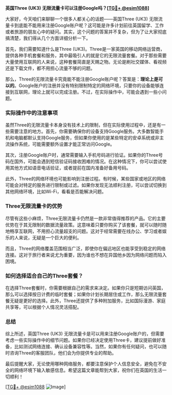 **英国Three (UK3) 无限流量卡可以注册Google吗？[[TG💪+ @esim1088](https://t.me/s/esim1088)]**

大家好，今天咱们来聊聊一个很多人都关心的话题——英国Three (UK3) 无限流量卡到底能不能用来注册Google账户呢？这可能是许多计划前往英国留学、工作或者旅游的朋友心中的疑问。其实，这个问题的答案并不复杂，但为了让大家彻底搞清楚，我们得从几个方面详细分析一下。

首先，我们需要知道什么是Three (UK3)。Three是一家英国的移动网络运营商，提供各种手机套餐和服务，其中最吸引人的就是它的无限流量套餐。对于那些需要大量使用互联网的人来说，这种套餐简直是天赐之物。无论是刷社交媒体、看视频还是下载文件，都不用担心流量不够的问题。

那么，Three的无限流量卡究竟能不能注册Google账户呢？答案是：**理论上是可以的**。Google账户的注册并没有特别限制特定的网络环境，只要你的设备能够连接到互联网，理论上就可以完成注册。不过，在实际操作中，可能会遇到一些小问题。

### 实际操作中的注意事项

虽然Three的无限流量卡本身没有技术上的限制，但在实际使用过程中，还是有一些需要注意的地方。首先，你需要确保你的设备支持Google服务。大多数智能手机和电脑都默认支持Google服务，但如果你使用的是某些特定的安卓系统或非主流操作系统，可能需要额外设置才能正常访问Google。

其次，注册Google账户时，通常需要输入手机号码进行验证。如果你的Three号码在国外，可能会遇到短信验证码接收困难的情况。在这种情况下，你可以尝试使用其他方式如语音电话验证，或者提前在国内准备好备用号码。

此外，Three的网络环境也可能影响到注册过程。有时候，某些国家或地区的网络可能会对特定的服务进行限制或过滤。如果你发现无法顺利注册，可以尝试切换到其他网络环境，比如Wi-Fi，看看是否能解决问题。

### Three无限流量卡的优势

尽管有这些小麻烦，Three无限流量卡仍然是一款非常值得推荐的产品。它的主要优势在于其无限制的数据流量政策。这意味着只要你购买了该套餐，就可以随时随地畅享互联网，不用担心流量超支的问题。这对于经常需要在线办公、学习或者娱乐的人来说，无疑是一个巨大的便利。

而且，Three的网络覆盖范围相当广泛，即使你在偏远地区也能享受到稳定的网络连接。这对于旅行者来说尤为重要，因为谁也不想在异国他乡因为网络问题而陷入困境。

### 如何选择适合自己的Three套餐？

在选择Three套餐时，你需要根据自己的需求来决定。如果你只是短期访问英国，那么可以选择按日计费的临时套餐；如果你计划长期居住或工作，那么无限流量套餐无疑是更好的选择。此外，Three还提供了多种附加服务，比如国际漫游、家庭共享等，可以根据个人情况灵活搭配。

### 总结

综上所述，英国Three (UK3) 无限流量卡是可以用来注册Google账户的，但需要考虑一些实际操作中的细节问题。如果你已经决定使用Three卡，建议提前做好准备，比如测试网络连接、确认设备兼容性等。当然，如果你有任何疑问，也可以随时咨询Three的客服团队，他们会为你提供专业的帮助。

最后提醒大家，无论使用哪种网络服务，都要注意保护个人信息安全，避免在不安全的网络环境下输入敏感信息。希望这篇文章能帮到大家，祝你们在英国的生活一切顺利！

[[TG💪+ @esim1088](https://t.me/s/esim1088) ![Image](https://i.postimg.cc/4NQfJmqS/Snipaste-2025-05-13-00-14-12.png)]